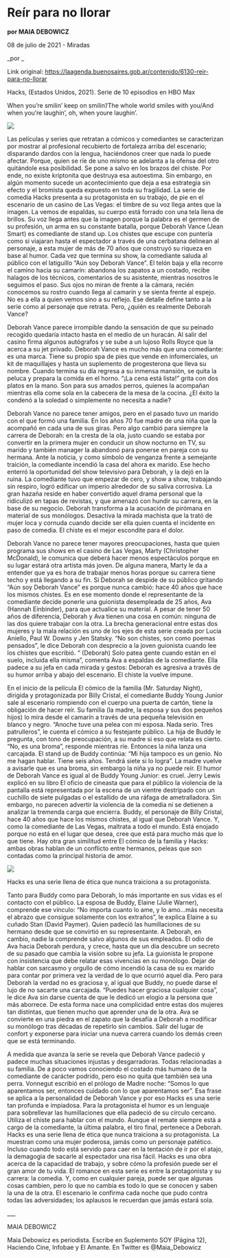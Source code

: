 # Reír para no llorar

**por MAIA DEBOWICZ**

08 de julio de 2021 - Miradas

_por _

Link original: https://laagenda.buenosaires.gob.ar/contenido/6130-reir-para-no-llorar



Hacks, (Estados Unidos, 2021). Serie de 10 episodios en HBO Max




When you’re smilin’ keep on smilin’/The whole world smiles with you/And when you’re laughin’, oh, when youre laughin’.




![](https://cdn.feater.me/files/images/55854/29f01f41-b601-4d61-9acb-05ad1a92f06b.jpeg)




Las películas y series que retratan a cómicos y comediantes se caracterizan por mostrar al profesional recubierto de fortaleza arriba del escenario; disparando dardos con la lengua, haciéndonos creer que nada lo puede afectar. Porque, quien se ríe de uno mismo se adelanta a la ofensa del otro quitándole esa posibilidad. Se pone a salvo en los brazos del chiste. Por ende, no existe kriptonita que destruya esa autoestima. Sin embargo, en algún momento sucede un acontecimiento que deja a esa estrategia sin efecto y el bromista queda expuesto en toda su fragilidad. La serie de comedia Hacks presenta a su protagonista en su trabajo, de pie en el escenario de un casino de Las Vegas: el timbre de su voz llega antes que la imagen. La vemos de espaldas, su cuerpo está forrado con una tela llena de brillos. Su voz llega antes que la imagen porque la palabra es el germen de su profesión, un arma en su constante batalla, porque Deborah Vance (Jean Smart) es comediante de stand up. Los chistes que escupe con puntería como si viajaran hasta el espectador a través de una cerbatana delinean al personaje, a esta mujer de más de 70 años que construyó su riqueza en base al humor. Cada vez que termina su show, la comediante saluda al público con el latiguillo “Aún soy Deborah Vance”. El telón baja y ella recorre el camino hacia su camarín: abandona los zapatos a un costado, recibe halagos de los técnicos, comentarios de su asistente, mientras nosotros le seguimos el paso. Sus ojos no miran de frente a la cámara, recién conocemos su rostro cuando llega al camarín y se sienta frente al espejo. No es a ella a quien vemos sino a su reflejo. Ese detalle define tanto a la serie como al personaje que retrata. Pero, ¿quién es realmente Deborah Vance?




Deborah Vance parece irrompible dando la sensación de que su peinado recogido quedaría intacto hasta en el medio de un huracán. Al salir del casino firma algunos autógrafos y se sube a un lujoso Rolls Royce que la acerca a su jet privado. Deborah Vance es mucho más que una comediante: es una marca. Tiene su propio spa de pies que vende en infomerciales, un kit de maquillajes y hasta un suplemento de progesterona que lleva su nombre. Cuando termina su día regresa a su inmensa mansión, se quita la peluca y prepara la comida en el horno. “¡La cena está lista!” grita con dos platos en la mano. Son para sus amados perros, quienes la acompañan mientras ella come sola en la cabecera de la mesa de la cocina. ¿El éxito la condenó a la soledad o simplemente no necesita a nadie?




Deborah Vance no parece tener amigos, pero en el pasado tuvo un marido con el que formó una familia. En los años 70 fue madre de una niña que la acompañó en cada una de sus giras. Pero algo cambió para siempre la carrera de Deborah: en la cresta de la ola, justo cuando se estaba por convertir en la primera mujer en conducir un show nocturno en TV, su marido y también manager la abandonó para ponerse en pareja con su hermana. Ante la noticia, y como símbolo de venganza frente a semejante traición, la comediante incendió la casa del ahora ex marido. Ese hecho enterró la oportunidad del show televisivo para Deborah, y la dejó en la ruina. La comediante tuvo que empezar de cero, y show a show, trabajando sin respiro, logró edificar un imperio alrededor de su saliva corrosiva. La gran hazaña reside en haber convertido aquel drama personal que la ridiculizó en tapas de revistas, y que amenazó con hundir su carrera, en la base de su negocio. Deborah transforma a la acusación de pirómana en material de sus monólogos. Desactiva la mirada machista que la trató de mujer loca y cornuda cuando decide ser ella quien cuenta el incidente en paso de comedia. El chiste es el mejor escondite para el dolor.




Deborah Vance no parece tener mayores preocupaciones, hasta que quien programa sus shows en el casino de Las Vegas, Marty (Christopher McDonald), le comunica que deberá hacer menos espectáculos porque en su lugar estará otra artista más joven. De alguna manera, Marty le da a entender que ya es hora de trabajar menos horas porque su carrera tiene techo y está llegando a su fin. Si Deborah se despide de su público gritando “Aún soy Deborah Vance” es porque nunca cambió: hace 40 años que hace los mismos chistes. Es en ese momento donde el representante de la comediante decide ponerle una guionista desempleada de 25 años, Ava (Hannah Einbinder), para que actualice su material. A pesar de tener 50 años de diferencia, Deborah y Ava tienen una cosa en común: ninguna de las dos quiere trabajar con la otra. La brecha generacional entre estas dos mujeres y la mala relación es uno de los ejes de esta serie creada por Lucia Aniello, Paul W. Downs y Jen Statsky. “No son chistes, son como poemas pensados”, le dice Deborah con desprecio a la joven guionista cuando lee los chistes que escribió. “ (Deborah) Solo patea gente cuando están en el suelo, incluida ella misma”, comenta Ava a espaldas de la comediante. Ella padece a su jefa en cada mirada y gestos: Deborah es agresiva a través de su humor arriba y abajo del escenario. El chiste la vuelve impune.




En el inicio de la película El cómico de la familia (Mr. Saturday Night), dirigida y protagonizada por Billy Cristal, el comediante Buddy Young Junior sale al escenario rompiendo con el cuerpo una puerta de cartón, tiene la obligación de hacer reír. Su familia (la madre, la esposa y sus dos pequeños hijos) lo mira desde el camarín a través de una pequeña televisión en blanco y negro. “Anoche tuve una pelea con mi esposa. Nada serio. Tres patrulleros”, le cuenta el cómico a su festejante público. La hija de Buddy le pregunta, con tono de preocupación, a su madre si eso que relata es cierto. “No, es una broma”, responde mientras ríe. Entonces la niña lanza una carcajada. El stand up de Buddy continúa: “Mi hija tampoco es un genio. No me hagan hablar. Tiene seis años. Tendrá siete si lo logra”. La madre vuelve a avisarle que es una broma, sin embargo la niña ya no puede reír. El humor de Deborah Vance es igual al de Buddy Young Junior: es cruel. Jerry Lewis explicó en su libro El oficio de cineasta que para el público la violencia de la pantalla está representada por la escena de un vientre destripado con un cuchillo de siete pulgadas o el estallido de una ráfaga de ametralladora. Sin embargo, no parecen advertir la violencia de la comedia ni se detienen a analizar la tremenda carga que encierra. Buddy, el personaje de Billy Cristal, hace 40 años que hace los mismos chistes, al igual que Deborah Vance. Y, como la comediante de Las Vegas, maltrata a todo el mundo. Está enojado porque no está en el lugar que desea, cree que está para mucho más que lo que tiene. Hay otra gran similitud entre El cómico de la familia y Hacks: ambas obras hablan de un conflicto entre hermanos, peleas que son contadas como la principal historia de amor.




![](https://cdn.feater.me/files/images/55860/e8f4d08b-7bd6-4cd4-b364-746a5f18b2dc.jpeg)




Hacks es una serie llena de ética que nunca traiciona a su protagonista.




Tanto para Buddy como para Deborah, lo más importante en sus vidas es el contacto con el público. La esposa de Buddy, Elaine (Julie Warner), comprende ese vínculo: “No importa cuanto lo ame, y lo amo…más necesita el abrazo que consigue solamente con los extraños”, le explica Elaine a su cuñado Stan (David Paymer). Quien padeció las humillaciones de su hermano desde que se convirtió en su representante. A Deborah, en cambio, nadie la comprende salvo algunos de sus empleados. El odio de Ava hacia Deborah perdura, y crece, hasta que un día descubre un secreto de su pasado que cambia la visión sobre su jefa. La guionista le propone con insistencia que debe relatar esas vivencias en su monólogo. Dejar de hablar con sarcasmo y orgullo de cómo incendió la casa de su ex marido para contar por primera vez la verdad de lo que ocurrió aquel día. Pero para Deborah la verdad no es graciosa y, al igual que Buddy, no puede darse el lujo de no sacarte una carcajada. “Puedes hacer graciosa cualquier cosa”, le dice Ava sin darse cuenta de que le dedicó un elogio a la persona que más aborrece. De esta forma nace una complicidad entre estas dos mujeres tan distintas, que tienen mucho que aprender una de la otra. Ava se convierte en una piedra en el zapato que la desafía a Deborah a modificar su monólogo tras décadas de repetirlo sin cambios. Salir del lugar de confort y exponerse para iniciar una nueva carrera cuando los demás creen que se está terminando.




A medida que avanza la serie se revela que Deborah Vance padeció y padece muchas situaciones injustas y desgarradoras. Todas relacionadas a su familia. De a poco vamos conociendo el costado más humano de la comediante de carácter podrido, pero eso no quita que también sea una perra. Vonnegut escribió en el prólogo de Madre noche: “Somos lo que aparentamos ser, entonces cuidado con lo que aparentamos ser”. Esa frase se aplica a la personalidad de Deborah Vance y por eso Hacks es una serie tan profunda e impiadosa. Para la protagonista el humor es un lenguaje para sobrellevar las humillaciones que ella padeció de su círculo cercano. Utiliza el chiste para hablar con el mundo. Aunque el remate siempre está a cargo de la comediante, la última palabra, el tiro final, pertenece a Deborah. Hacks es una serie llena de ética que nunca traiciona a su protagonista. La muestran como una mujer poderosa, jamás como un personaje patético. Incluso cuando todo está servido para caer en la tentación de ir por el atajo, la demagogia de sacarle al espectador una risa fácil. Hacks es una obra acerca de la capacidad de trabajo, y sobre cómo la profesión puede ser el gran amor de tu vida. El romance en esta serie es entre la protagonista y su carrera: la comedia. Y, como en cualquier pareja, puede ser que algunas cosas cambien, pero lo que no cambia es todo lo que se conocen y saben la una de la otra. El escenario le confirma cada noche que pudo contra todas las adversidades; los aplausos le recuerdan que jamás estará sola.




\_\_\_




MAIA DEBOWICZ




Maia Debowicz es periodista. Escribe en Suplemento SOY (Página 12), Haciendo Cine, Infobae y El Amante. En Twitter es @Maia\_Debowicz



